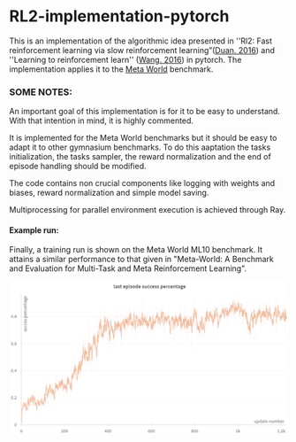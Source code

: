 # RL2-implementation-pytorch
This is an implementation of the algorithmic idea presented in ''Rl2: Fast reinforcement learning via slow reinforcement learning”([Duan. 2016](https://arxiv.org/abs/1611.02779))  and ''Learning to reinforcement learn'' ([Wang. 2016](https://arxiv.org/abs/1611.05763)) in pytorch. The implementation applies it to the [Meta World](https://github.com/Farama-Foundation/Metaworld) benchmark.


### SOME NOTES:

An important goal of this implementation is for it to be easy to understand. With that intention in mind, it is highly commented.

It is implemented for the Meta World benchmarks but it should be easy to adapt it to other gymnasium benchmarks. To do this aaptation the tasks initialization, the tasks sampler, the reward normalization and the end of episode handling should be modified.

The code contains non crucial components like logging with weights and biases, reward normalization and simple model saving.

Multiprocessing for parallel environment execution is achieved through Ray.

#### Example run:
Finally, a training run is shown on the Meta World ML10 benchmark. It attains a similar performance to that given in "Meta-World: A Benchmark and Evaluation for Multi-Task and Meta Reinforcement Learning".

<img src="_assets/ML10_run.png" alt="ML10_run" width="700">

